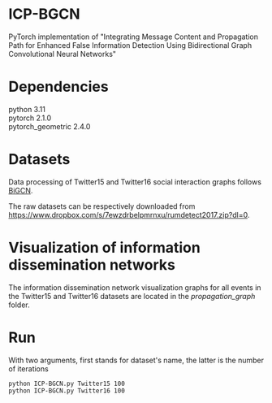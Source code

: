 # ICP-BGCN
PyTorch implementation of "Integrating Message Content and Propagation Path for Enhanced False Information Detection Using Bidirectional Graph Convolutional Neural Networks"

# Dependencies  
python 3.11  
pytorch 2.1.0  
pytorch_geometric 2.4.0  

# Datasets
Data processing of Twitter15 and Twitter16 social interaction graphs follows [BiGCN](https://github.com/TianBian95/BiGCN).

The raw datasets can be respectively downloaded from https://www.dropbox.com/s/7ewzdrbelpmrnxu/rumdetect2017.zip?dl=0.

# Visualization of information dissemination networks
The information dissemination network visualization graphs for all events in the Twitter15 and Twitter16 datasets are located in the _propagation_graph_ folder.

# Run
With two arguments, first stands for dataset's name, the latter is the number of iterations 
```
python ICP-BGCN.py Twitter15 100
python ICP-BGCN.py Twitter16 100
```
